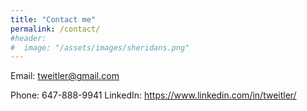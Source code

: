 ```yaml
---
title: "Contact me"
permalink: /contact/
#header:
#  image: "/assets/images/sheridans.png"
---
```


Email: tweitler@gmail.com

Phone: 647-888-9941
LinkedIn: https://www.linkedin.com/in/tweitler/
